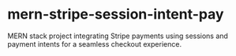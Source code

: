 # mern-stripe-session-intent-pay
MER﻿N stack project integrating Stripe payments using sessions and payment intents for a seamless checkout experience.
